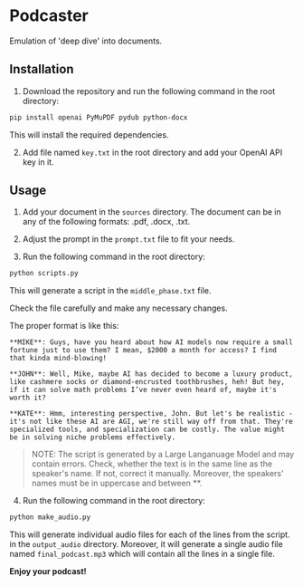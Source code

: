 # Podcaster
Emulation of 'deep dive' into documents.

## Installation

1. Download the repository and run the following command in the root directory:

```bash
pip install openai PyMuPDF pydub python-docx
```
This will install the required dependencies.

2. Add file named `key.txt` in the root directory and add your OpenAI API key in it.

## Usage

1. Add your document in the `sources` directory. The document can be in any of the following formats: .pdf, .docx, .txt.

2. Adjust the prompt in the `prompt.txt` file to fit your needs.

3. Run the following command in the root directory:

```bash
python scripts.py
```

This will generate a script in the `middle_phase.txt` file.

Check the file carefully and make any necessary changes.

The proper format is like this:

```
**MIKE**: Guys, have you heard about how AI models now require a small fortune just to use them? I mean, $2000 a month for access? I find that kinda mind-blowing! 

**JOHN**: Well, Mike, maybe AI has decided to become a luxury product, like cashmere socks or diamond-encrusted toothbrushes, heh! But hey, if it can solve math problems I’ve never even heard of, maybe it's worth it?

**KATE**: Hmm, interesting perspective, John. But let's be realistic - it's not like these AI are AGI, we're still way off from that. They're specialized tools, and specialization can be costly. The value might be in solving niche problems effectively.
```

> NOTE: The script is generated by a Large Langanuage Model and may contain errors. Check, whether the text is in the same line as the speaker's name. If not, correct it manually. Moreover, the speakers' names must be in uppercase and between **.

4. Run the following command in the root directory:

```bash
python make_audio.py
```

This will generate individual audio files for each of the lines from the script. in the `output_audio` directory. Moreover, it will generate a single audio file named `final_podcast.mp3` which will contain all the lines in a single file.

**Enjoy your podcast!**